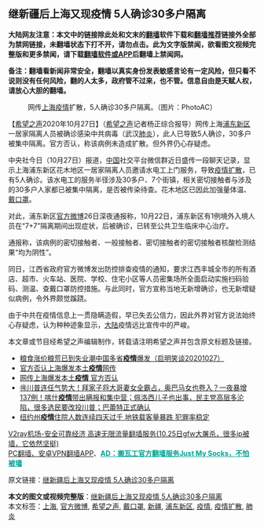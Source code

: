  <h2>继新疆后上海又现疫情 5人确诊30多户隔离</h2> <p class="notice"><b>大陆网友注意：本文中的链接除此处和文末的<a href="https://github.com/bannedbook/fanqiang" >翻墙</a>软件下载和<a href="https://github.com/killgcd/justmysocks/blob/master/README.md">翻墙推荐</a>链接外全部为禁网链接，未翻墙状态下打不开，请勿点击。此为文字版禁闻，欲看图文视频完整版和更多禁闻，请下载<a href="https://github.com/bannedbook/fanqiang">翻墙软件或APP</a>后翻墙上禁闻网。</p><p>备注：翻墙看新闻非常安全，翻墙以真实身份发表敏感言论有一定风险，但只看不说则没有任何风险，翻的人太多，政府管不过来，也不管。信息自由是天赋人权，请放心大胆的翻墙。</b></p>  <div class="entry"> <figure><figcaption>网传<a href="https://www.bannedbook.org/bnews/tag/%e4%b8%8a%e6%b5%b7/" class="st_tag internal_tag" rel="tag" title="标签 上海 下的日志">上海</a><a href="https://www.bannedbook.org/bnews/tag/%E7%96%AB%E6%83%85/" class="st_tag internal_tag" rel="tag" title="标签 疫情 下的日志">疫情</a>扩散，5人确诊30多户隔离。（图片：PhotoAC）</figcaption></figure> <p>【<span class='wp_keywordlink_affiliate'><a href="https://www.soundofhope.org" title="希望之声" target="_blank">希望之声</a></span>2020年10月27日】（<a href="https://www.bannedbook.org/bnews/tag/%e5%b8%8c%e6%9c%9b%e4%b9%8b%e5%a3%b0/" class="st_tag internal_tag" rel="tag" title="标签 希望之声 下的日志">希望之声</a>记者杨正综合报导）网传上海<a href="https://www.bannedbook.org/bnews/tag/%E6%B5%A6%E4%B8%9C%E6%96%B0%E5%8C%BA/" class="st_tag internal_tag" rel="tag" title="标签 浦东新区 下的日志">浦东新区</a>一居家隔离人员被确诊感染中共病毒（武汉<a href="https://www.bannedbook.org/bnews/tag/%e8%82%ba%e7%82%8e/" class="st_tag internal_tag" rel="tag" title="标签 肺炎 下的日志">肺炎</a>），此人已导致5人确诊，30多户被集中隔离。官方否认，称该病例未造成扩散。但外界仍心存疑虑。</p> <p>中央社今日（10月27日）报道，<span class='wp_keywordlink_affiliate'><a href="https://www.bannedbook.org/" title="中国" target="_blank">中国</a></span>社交平台微信群近日盛传一段聊天记录，显示上海浦东新区花木地区一居家隔离人员邀请水电工上门服务，导致<a href="https://www.bannedbook.org/bnews/tag/%E7%96%AB%E6%83%85%E6%89%A9%E6%95%A3/" class="st_tag internal_tag" rel="tag" title="标签 疫情扩散 下的日志">疫情扩散</a>，已有5人确诊。该水电工的服务半径涉及30多户、7个街镇，相关密切接触者与涉及的30多户人家都已被集中隔离，是否被传染待查。花木地区已因此加强量体温、<a href="https://www.bannedbook.org/bnews/tag/%E6%88%B4%E5%8F%A3%E7%BD%A9/" class="st_tag internal_tag" rel="tag" title="标签 戴口罩 下的日志">戴口罩</a>。</p>  <p>对此，浦东新区<a href="https://www.bannedbook.org/bnews/tag/%E5%AE%98%E6%96%B9%E5%BE%AE%E5%8D%9A/" class="st_tag internal_tag" rel="tag" title="标签 官方微博 下的日志">官方微博</a>26日深夜通报称，10月22日，浦东新区有1例境外入境人员在“7+7”隔离期间出现症状，后被确诊，已转至公共卫生临床中心治疗。</p> <p>通报称，该病例的密切接触者、一般接触者、密切接触者的密切接触者核酸检测结果“均为阴性”。</p>  <p>同日，江西省政府官方微博发出防控排查疫情的通知，要求江西丰城全市的所有酒店、超市、火车站、医院、学校、住宅小区等人员密集场所全面启动实施扫码验码、测温、查戴口罩防控措施。与此同时，官方宣称当地无新增确诊，也无新增疑似病例，令外界颇觉蹊跷。</p> <p>由于中共在疫情信息上一贯隐瞒造假，早已失去公信力，因此外界对官方说法始终心存疑虑，认为种种迹象显示，<span class='wp_keywordlink_affiliate'><a href="https://www.bannedbook.org/" title="大陆" target="_blank">大陆</a></span>疫情远比宣传中的严峻。</p>  <p>本文章或节目经希望之声编辑制作，转载请注明希望之声并包含原文标题及链接。</p> <ul class='op-related-articles' title='相关阅读'> <li><a href='https://www.bannedbook.org/bnews/bannedvideo/20201027/1421073.html' target='_blank'>粮食涨价粮荒已到失业潮中国多省<b>疫情</b>爆发（启明笑谈20201027）</a></li> <li><a href='https://www.bannedbook.org/bnews/headline/20201027/1421072.html' target='_blank'>官方否认上海爆发本土<b>疫情</b>网传</a></li> <li><a href='https://www.bannedbook.org/bnews/cbnews/20201027/1421035.html' target='_blank'>网传上海爆发本土<b>疫情</b> 官方否认</a></li> <li><a href='https://www.bannedbook.org/bnews/bannedvideo/20201027/1420998.html' target='_blank'>🉐️川普连任气势大！拜家子将大哥妻女全霸占，奥巴马女也卷入？一夜暴增137例！喀什<b>疫情</b>带出瞒报和集中营；佩洛西儿子也出事，民主党高层多沦陷，很多选民要改投川普；巴蕾特正式确认</a></li> <li><a href='https://www.bannedbook.org/bnews/bannedvideo/20201027/1420880.html' target='_blank'>纽约州<b>疫情</b>住院人数连续四天过千 地铁载客量暴跌 犯罪率稳定</a></li> </ul> <p class="texttj"> <a href="https://www.bannedbook.org/forum23/topic22702.html" target="_blank">V2ray机场-安全可靠经济 高速无限流量翻墙服务(10.25日gfw大屠杀，很多ip被墙，它依然坚挺)</a><br/> <a href="https://github.com/bannedbook/fanqiang/wiki/%E7%A6%81%E9%97%BB%E7%BD%91%E5%AE%89%E5%8D%93%E7%BF%BB%E5%A2%99%E6%96%B0%E9%97%BBAPP" target="_blank">PC翻墙、安卓VPN翻墙APP</a>、<span onclick="window.open('https://github.com/killgcd/justmysocks/blob/master/README.md')" style="font-weight:bold;color:#00A191;cursor:pointer;text-decoration:underline;outline:none">AD：搬瓦工官方翻墙服务Just My Socks，不怕被墙</span></p><p>原文链接：<a class="src_link"  href="https://www.soundofhope.org/post/436348" target="_blank">继新疆后上海又现疫情 5人确诊30多户隔离</a></p><a name='sharetosocial'></a>       <div><b>本文的图文或视频完整版</b>：<a href='https://www.bannedbook.org/bnews/comments/20201027/1421124.html'>继新疆后上海又现疫情 5人确诊30多户隔离</a></div>  </div><!--END ENTRY--> <div class="postfooter"> <div>本文标签：<a href="https://www.bannedbook.org/bnews/tag/%e4%b8%8a%e6%b5%b7/" rel="tag">上海</a>, <a href="https://www.bannedbook.org/bnews/tag/%E5%AE%98%E6%96%B9%E5%BE%AE%E5%8D%9A/" rel="tag">官方微博</a>, <a href="https://www.bannedbook.org/bnews/tag/%e5%b8%8c%e6%9c%9b%e4%b9%8b%e5%a3%b0/" rel="tag">希望之声</a>, <a href="https://www.bannedbook.org/bnews/tag/%E6%88%B4%E5%8F%A3%E7%BD%A9/" rel="tag">戴口罩</a>, <a href="https://www.bannedbook.org/bnews/tag/%e6%96%b0%e7%96%86/" rel="tag">新疆</a>, <a href="https://www.bannedbook.org/bnews/tag/%E6%B5%A6%E4%B8%9C%E6%96%B0%E5%8C%BA/" rel="tag">浦东新区</a>, <a href="https://www.bannedbook.org/bnews/tag/%E7%96%AB%E6%83%85/" rel="tag">疫情</a>, <a href="https://www.bannedbook.org/bnews/tag/%E7%96%AB%E6%83%85%E6%89%A9%E6%95%A3/" rel="tag">疫情扩散</a>, <a href="https://www.bannedbook.org/bnews/tag/%e8%82%ba%e7%82%8e/" rel="tag">肺炎</a></div>  </div><!--END POSTFOOTER--> 